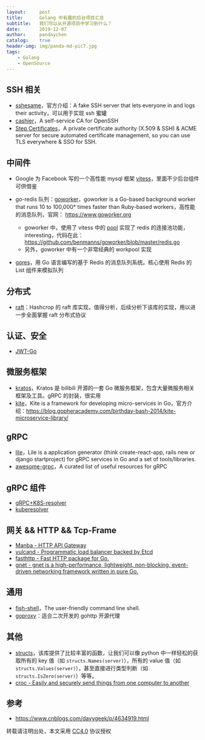 ```yaml
---
layout:     post
title:      Golang 中有趣的后台项目汇总
subtitle:   我们可以从开源项目中学习到什么？
date:       2019-12-07
author:     pandaychen
catalog:    true
header-img: img/panda-md-pic7.jpg
tags:
    - Golang
    - OpenSource
---
```



##	SSH 相关
-   [sshesame](https://github.com/jaksi/sshesame)，官方介绍：A fake SSH server that lets everyone in and logs their activity，可以用于实现 ssh 蜜罐
-	[cashier](https://github.com/nsheridan/cashier)，A self-service CA for OpenSSH
-	[Step Certificates](https://github.com/smallstep/certificates)，A private certificate authority (X.509 & SSH) & ACME server for secure automated certificate management, so you can use TLS everywhere & SSO for SSH.

##	中间件

-   Google 为 Facebook 写的一个高性能 mysql 框架 [vitess](https://github.com/vitessio/vitess)，里面不少后台组件可供借鉴

-   go-redis 队列：[goworker](https://github.com/benmanns/goworker)，goworker is a Go-based background worker that runs 10 to 100,000* times faster than Ruby-based workers，高性能的消息队列，官网： https://www.goworker.org
	-	goworker 中，使用了 vitess 中的 [pool](https://github.com/vitessio/vitess/blob/master/go/pools/resource_pool.go) 实现了 redis 的连接池功能，interesting，代码在此：https://github.com/benmanns/goworker/blob/master/redis.go
	-	另外，goworker 中有一个非常经典的 workpool 实现

-   [gores](https://github.com/wang502/gores)，用 Go 语言编写的基于 Redis 的消息队列系统。核心使用 Redis 的 List 组件来模拟队列

##	分布式
-	[raft](https://github.com/hashicorp/raft)：Hashcrop 的 raft 库实现，值得分析，后续分析下该库的实现，用以进一步全面掌握 raft 分布式协议

##	认证、安全
-	[JWT-Go](https://github.com/dgrijalva/jwt-go)

##	微服务框架
-	[kratos](https://github.com/bilibili/kratos)，Kratos 是 bilibili 开源的一套 Go 微服务框架，包含大量微服务相关框架及工具。gRPC 的封装，很实用
-	[kite](https://github.com/koding/kite)，Kite is a framework for developing micro-services in Go，官方介绍：https://blog.gopheracademy.com/birthday-bash-2014/kite-microservice-library/

##	gRPC
-	[lile](https://github.com/lileio/lile)，Lile is a application generator (think create-react-app, rails new or django startproject) for gRPC services in Go and a set of tools/libraries.
-	[awesome-grpc](https://github.com/grpc-ecosystem/awesome-grpc)，A curated list of useful resources for gRPC

##	gRPC 组件
-	[gRPC+K8S-resolver](https://github.com/sercand/kuberesolver)
-	[kuberesolver](https://github.com/everflow-io/kuberesolver)

##	网关 && HTTP && Tcp-Frame
-	[Manba -  HTTP API Gateway](https://github.com/fagongzi/manba)
-	[vulcand - Programmatic load balancer backed by Etcd](https://github.com/vulcand/vulcand)
-	[fasthttp - Fast HTTP package for Go.](https://github.com/valyala/fasthttp)
-	[gnet - gnet is a high-performance, lightweight, non-blocking, event-driven networking framework written in pure Go.](https://github.com/panjf2000/gnet)

##	通用
-	[fish-shell](https://github.com/fish-shell/fish-shell)，The user-friendly command line shell.
-	[goproxy](https://github.com/elazarl/goproxy)：适合二次开发的 gohttp 开源代理

##	其他
-	[structs](https://github.com/fatih/structs)，该库提供了比较丰富的函数，让我们可以像 python 中一样轻松的获取所有的 key 值（如 `structs.Names(server)`），所有的 value 值（如 `structs.Values(server)`），甚至直接进行类型判断（如 `structs.IsZero(server)`）等等。
-	[croc - Easily and securely send things from one computer to another](https://github.com/schollz/croc)

##	参考
-	https://www.cnblogs.com/davygeek/p/4634919.html


转载请注明出处，本文采用 [CC4.0](http://creativecommons.org/licenses/by-nc-nd/4.0/) 协议授权
